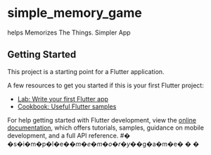 # simple_memory_game

helps Memorizes The Things.
Simpler App

## Getting Started

This project is a starting point for a Flutter application.

A few resources to get you started if this is your first Flutter project:

- [Lab: Write your first Flutter app](https://docs.flutter.dev/get-started/codelab)
- [Cookbook: Useful Flutter samples](https://docs.flutter.dev/cookbook)

For help getting started with Flutter development, view the
[online documentation](https://docs.flutter.dev/), which offers tutorials,
samples, guidance on mobile development, and a full API reference.
#� �s�i�m�p�l�e�_�m�e�m�o�r�y�_�g�a�m�e�
�
�
